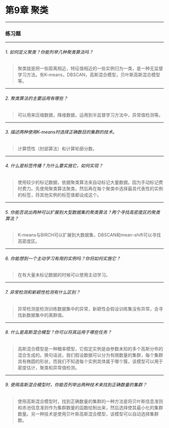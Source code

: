 # 第9章 聚类

---

### 练习题
---

###### 1. 如何定义聚类？你能列举几种聚类算法吗？
> 聚类就是把一些距离相近，特征值相近的一些实例归为一类，是一种无监督学习方法。有K-means，DBSCAN，高斯混合模型，贝叶斯高斯混合模型等。
---
###### 2. 聚类算法的主要运用有哪些？
> 可以用来压缩数据，降维数据，运用到半监督学习方法中，异常值检测等。
---
###### 3. 描述两种使用K-means时选择正确数目的集群的技术。
> 计算惯性（肘部算法）和计算轮廓分数。
---
###### 4. 什么是标签传播？为什么要实施它，如何实现？
> 使用较少的标记数据，依据聚类算法来自动标记大量数据。因为手动标记费时费力。先使用聚类算法聚类，然后再在每个聚类中选择最具代表性的实例的标签，将其他实例的标签值都设成这个。
---
###### 5. 你能否说出两种可以扩展到大型数据集的聚类算法？两个寻找高密度区的聚类算法？
> K-means与BIRCH可以扩展到大数据集，DBSCAN和mean-shift可以寻找高密度区。
---
###### 6. 你能想到一个主动学习有用的实例吗？你将如何实施它？
> 在有大量未标记数据的时候可以使用主动学习。
---
###### 7. 异常检测和新颖性检测有什么区别？
> 异常检测是检测训练数据集中的异常，新颖性会假设训练集没有异常，会寻找新数据集中的离群值。
---
###### 8. 什么是高斯混合模型？你可以将其运用于哪些任务？
> 高斯混合模型是一种概率模型，它假定实例是由参数未知的多个高斯分布的混合生成的。换句话说，我们假设数据可以分为有限数量的集群，每个集群具有椭圆的形状，而我们不知道每个实例具体属于哪个簇，该模型可以用于密度估计，聚类和异常值检测。
---
###### 9. 使用高斯混合模型时，你能否列举出两种技术来找到正确数量的集群？
> 使用高斯混合模型时，找到正确数量的集群的一种方法是将贝叶斯信息准则和赤池信息准则作为集群数量的函数绘制出来，然后选择使其最小化的集群数量。另一种技术是使用贝叶斯高斯混合模型，该模型可以自动选择集群数。